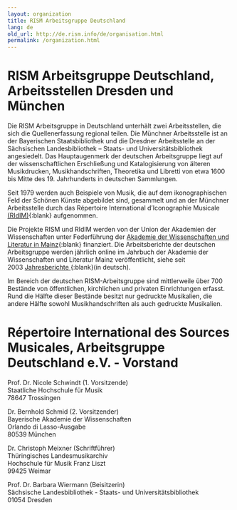 ```yaml
---
layout: organization
title: RISM Arbeitsgruppe Deutschland
lang: de
old_url: http://de.rism.info/de/organisation.html
permalink: /organization.html
---
```



# RISM Arbeitsgruppe Deutschland, Arbeitsstellen Dresden und München

Die RISM Arbeitsgruppe in Deutschland unterhält zwei Arbeitsstellen, die sich die Quellenerfassung regional teilen. Die Münchner Arbeitsstelle ist an der Bayerischen Staatsbibliothek und die Dresdner Arbeitsstelle an der Sächsischen Landesbibliothek – Staats- und Universitätsbibliothek angesiedelt. Das Hauptaugenmerk der deutschen Arbeitsgruppe liegt auf der wissenschaftlichen Erschließung und Katalogisierung von älteren Musikdrucken, Musikhandschriften, Theoretika und Libretti von etwa 1600 bis Mitte des 19. Jahrhunderts in deutschen Sammlungen.

Seit 1979 werden auch Beispiele von Musik, die auf dem ikonographischen Feld der Schönen Künste abgebildet sind, gesammelt und an der Münchner Arbeitsstelle durch das Répertoire International d’Iconographie Musicale [(RIdIM)](https://ridim.org/ "Öffnet externen Link in neuem Fenster"){:blank} aufgenommen.

Die Projekte RISM und RIdIM werden von der Union der Akademien der Wissenschaften unter Federführung der&nbsp;[Akademie der Wissenschaften und Literatur in Mainz](http://www.adwmainz.de/projekte/musikwissenschaftliche-editionen.html "Öffnet externen Link in neuem Fenster"){:blank} finanziert. Die Arbeitsberichte der deutschen Arbeitsgruppe werden jährlich online im Jahrbuch der Akademie der Wissenschaften und Literatur Mainz veröffentlicht, siehe seit 2003&nbsp;[Jahresberichte&nbsp;](publications/jahresberichte.html "Öffnet externen Link in neuem Fenster"){:blank}(in deutsch).

Im Bereich der deutschen RISM-Arbeitsgruppe sind mittlerweile über 700 Bestände von öffentlichen, kirchlichen und privaten Einrichtungen erfasst. Rund die Hälfte dieser Bestände besitzt nur gedruckte Musikalien, die andere Hälfte sowohl Musikhandschriften als auch gedruckte Musikalien.

# Répertoire International des Sources Musicales, Arbeitsgruppe Deutschland e.V. - Vorstand

Prof. Dr. Nicole Schwindt (1. Vorsitzende)\
Staatliche Hochschule für Musik\
78647 Trossingen


Dr. Bernhold Schmid (2. Vorsitzender)\
Bayerische Akademie der Wissenschaften\
Orlando di Lasso-Ausgabe\
80539 München



Dr. Christoph Meixner (Schriftführer)\
Thüringisches Landesmusikarchiv\
Hochschule für Musik Franz Liszt\
99425 Weimar


Prof. Dr. Barbara Wiermann (Beisitzerin)\
Sächsische Landesbibliothek - Staats- und Universitätsbibliothek\
01054 Dresden

